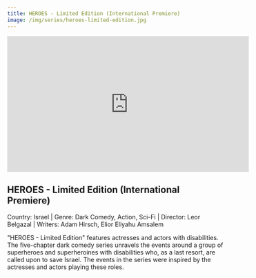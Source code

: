```yaml
---
title: HEROES - Limited Edition (International Premiere)
image: /img/series/heroes-limited-edition.jpg
---
```


<iframe width="560" height="315" src="https://www.youtube.com/embed/jf_TrmBZWsk" frameborder="0" allow="accelerometer; autoplay; encrypted-media; gyroscope; picture-in-picture" allowfullscreen></iframe>

## HEROES - Limited Edition (International Premiere)

Country: Israel | Genre: Dark Comedy, Action, Sci-Fi | Director: Leor Belgazal | Writers: Adam Hirsch, Elior Eliyahu Amsalem

"HEROES - Limited Edition" features actresses and actors with disabilities. The five-chapter dark comedy series unravels the events around a group of superheroes and superheroines with disabilities who, as a last resort, are called upon to save Israel. The events in the series were inspired by the actresses and actors playing these roles.
